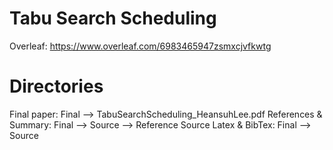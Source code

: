 # Tabu Search Scheduling

Overleaf: https://www.overleaf.com/6983465947zsmxcjvfkwtg

# Directories
Final paper: Final --> TabuSearchScheduling_HeansuhLee.pdf
References & Summary: Final --> Source --> Reference
Source Latex & BibTex: Final --> Source

